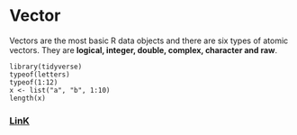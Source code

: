# Vector
Vectors are the most basic R data objects and there are six types of atomic vectors. They are **logical, integer, double, complex, character and raw**.
```
library(tidyverse)
typeof(letters)
typeof(1:12)
x <- list("a", "b", 1:10)
length(x)
```
### [LinK](https://www.tutorialspoint.com/r/r_vectors.htm)